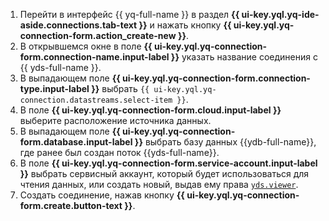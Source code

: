 1. Перейти в интерфейс {{ yq-full-name }} в раздел **{{ ui-key.yql.yq-ide-aside.connections.tab-text }}** и нажать кнопку **{{ ui-key.yql.yq-connection-form.action_create-new }}**.
1. В открывшемся окне в поле **{{ ui-key.yql.yq-connection-form.connection-name.input-label }}** указать название соединения с {{ yds-full-name }}.
1. В выпадающем поле **{{ ui-key.yql.yq-connection-form.connection-type.input-label }}** выбрать `{{ ui-key.yql.yq-connection.datastreams.select-item }}`.
1. В поле **{{ ui-key.yql.yq-connection-form.cloud.input-label }}** выберите расположение источника данных.
1. В выпадающем поле **{{ ui-key.yql.yq-connection-form.database.input-label }}** выбрать базу данных {{ydb-full-name}}, где ранее был создан поток {{yds-full-name}}.
1. В поле **{{ ui-key.yql.yq-connection-form.service-account.input-label }}** выбрать сервисный аккаунт, который будет использоваться для чтения данных, или создать новый, выдав ему права [`yds.viewer`](../../data-streams//security/index.md).
1. Создать соединение, нажав кнопку **{{ ui-key.yql.yq-connection-form.create.button-text }}**.
